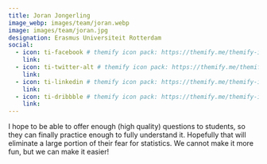 ```yaml
---
title: Joran Jongerling
image_webp: images/team/joran.webp
image: images/team/joran.jpg
designation: Erasmus Universiteit Rotterdam
social:
  - icon: ti-facebook # themify icon pack: https://themify.me/themify-icons
    link:
  - icon: ti-twitter-alt # themify icon pack: https://themify.me/themify-icons
    link:
  - icon: ti-linkedin # themify icon pack: https://themify.me/themify-icons
    link:
  - icon: ti-dribbble # themify icon pack: https://themify.me/themify-icons
    link:
---
```


I hope to be able to offer enough (high quality) questions to students, so they can finally practice enough to fully understand it. Hopefully that will eliminate a large portion of their fear for statistics. We cannot make it more fun, but we can make it easier!
